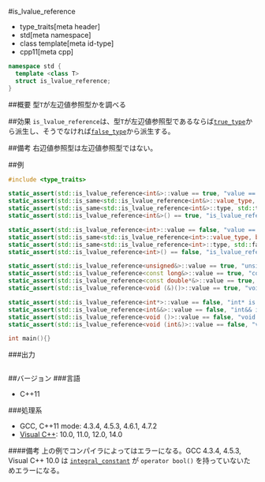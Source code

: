 #is_lvalue_reference
* type_traits[meta header]
* std[meta namespace]
* class template[meta id-type]
* cpp11[meta cpp]

```cpp
namespace std {
  template <class T>
  struct is_lvalue_reference;
}
```

##概要
型`T`が左辺値参照型かを調べる


##効果
`is_lvalue_reference`は、型`T`が左辺値参照型であるならば[`true_type`](integral_constant-true_type-false_type.md)から派生し、そうでなければ[`false_type`](integral_constant-true_type-false_type.md)から派生する。


##備考
右辺値参照型は左辺値参照型ではない。


##例
```cpp
#include <type_traits>

static_assert(std::is_lvalue_reference<int&>::value == true, "value == true, int& is lvalue reference");
static_assert(std::is_same<std::is_lvalue_reference<int&>::value_type, bool>::value, "value_type == bool");
static_assert(std::is_same<std::is_lvalue_reference<int&>::type, std::true_type>::value, "type == true_type");
static_assert(std::is_lvalue_reference<int&>() == true, "is_lvalue_reference<int&>() == true");

static_assert(std::is_lvalue_reference<int>::value == false, "value == false, int is not lvalue reference");
static_assert(std::is_same<std::is_lvalue_reference<int>::value_type, bool>::value, "value_type == bool");
static_assert(std::is_same<std::is_lvalue_reference<int>::type, std::false_type>::value, "type == false_type");
static_assert(std::is_lvalue_reference<int>() == false, "is_lvalue_reference<int>() == false");

static_assert(std::is_lvalue_reference<unsigned&>::value == true, "unsigned& is lvalue reference");
static_assert(std::is_lvalue_reference<const long&>::value == true, "const long& is lvalue reference");
static_assert(std::is_lvalue_reference<const double*&>::value == true, "const double*& is lvalue reference");
static_assert(std::is_lvalue_reference<void (&)()>::value == true, "void (&)() is lvalue reference");

static_assert(std::is_lvalue_reference<int*>::value == false, "int* is not lvalue reference");
static_assert(std::is_lvalue_reference<int&&>::value == false, "int&& is not lvalue reference");
static_assert(std::is_lvalue_reference<void ()>::value == false, "void () is not lvalue reference");
static_assert(std::is_lvalue_reference<void (int&)>::value == false, "void (int&) is not lvalue reference");

int main(){}
```

###出力
```
```

##バージョン
###言語
- C++11

###処理系
- GCC, C++11 mode: 4.3.4, 4.5.3, 4.6.1, 4.7.2
- [Visual C++](/implementation.md#visual_cpp): 10.0, 11.0, 12.0, 14.0

####備考
上の例でコンパイラによってはエラーになる。GCC 4.3.4, 4.5.3, Visual C++ 10.0 は [`integral_constant`](integral_constant-true_type-false_type.md) が `operator bool()` を持っていないためエラーになる。


